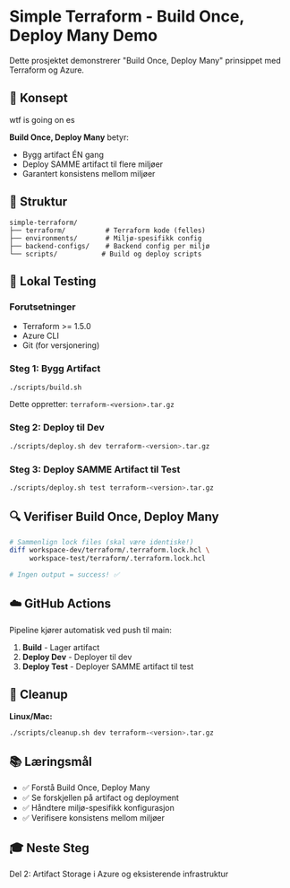 # Simple Terraform - Build Once, Deploy Many Demo

Dette prosjektet demonstrerer "Build Once, Deploy Many" prinsippet med Terraform og Azure.

## 🎯 Konsept

wtf is going on es

**Build Once, Deploy Many** betyr:
- Bygg artifact ÉN gang
- Deploy SAMME artifact til flere miljøer
- Garantert konsistens mellom miljøer

## 📁 Struktur

```
simple-terraform/
├── terraform/          # Terraform kode (felles)
├── environments/       # Miljø-spesifikk config
├── backend-configs/    # Backend config per miljø
└── scripts/           # Build og deploy scripts
```

## 🚀 Lokal Testing

### Forutsetninger
- Terraform >= 1.5.0
- Azure CLI
- Git (for versjonering)

### Steg 1: Bygg Artifact

```bash
./scripts/build.sh
```

Dette oppretter: `terraform-<version>.tar.gz`

### Steg 2: Deploy til Dev

```bash
./scripts/deploy.sh dev terraform-<version>.tar.gz
```

### Steg 3: Deploy SAMME Artifact til Test

```bash
./scripts/deploy.sh test terraform-<version>.tar.gz
```

## 🔍 Verifiser Build Once, Deploy Many

```bash
# Sammenlign lock files (skal være identiske!)
diff workspace-dev/terraform/.terraform.lock.hcl \
     workspace-test/terraform/.terraform.lock.hcl

# Ingen output = success! ✅
```

## ☁️ GitHub Actions

Pipeline kjører automatisk ved push til main:
1. **Build** - Lager artifact
2. **Deploy Dev** - Deployer til dev
3. **Deploy Test** - Deployer SAMME artifact til test

## 🧹 Cleanup

**Linux/Mac:**
```bash
./scripts/cleanup.sh dev terraform-<version>.tar.gz
```


## 📚 Læringsmål

- ✅ Forstå Build Once, Deploy Many
- ✅ Se forskjellen på artifact og deployment
- ✅ Håndtere miljø-spesifikk konfigurasjon
- ✅ Verifisere konsistens mellom miljøer

## 🎓 Neste Steg

Del 2: Artifact Storage i Azure og eksisterende infrastruktur
